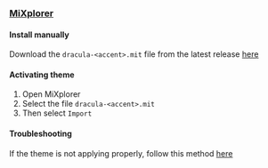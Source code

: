 ### [MiXplorer](https://mixplorer.com/)

#### Install manually

Download the `dracula-<accent>.mit` file from the latest release [here](https://github.com/dracula/mixplorer/releases)

#### Activating theme

1. Open MiXplorer
2. Select the file `dracula-<accent>.mit`
3. Then select `Import`

#### Troubleshooting

If the theme is not applying properly, follow this method [here](https://github.com/dracula/mixplorer/wiki/Troubleshooting#fixtheme)

